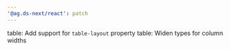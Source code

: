 ```yaml
---
'@ag.ds-next/react': patch
---
```


table: Add support for `table-layout` property
table: Widen types for column widths

